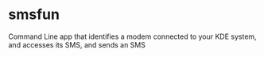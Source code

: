 smsfun
======

Command Line app that identifies a modem connected to your KDE system, and accesses its SMS, and sends an SMS
